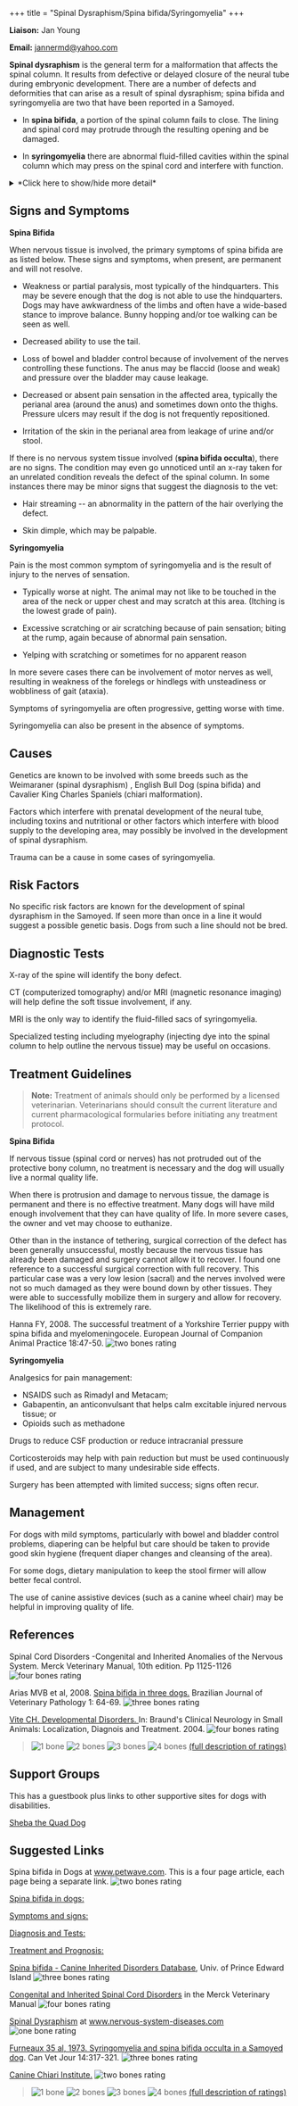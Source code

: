 +++
title = "Spinal Dysraphism/Spina bifida/Syringomyelia"
+++

**Liaison:** Jan Young

**Email:** <jannermd@yahoo.com>



**Spinal dysraphism** is the general term for a malformation that
affects the spinal column.  It  results from defective or delayed
closure of the neural tube during embryonic development. There are a
number of defects and deformities that can arise as a result of spinal
dysraphism;  spina bifida and syringomyelia are two that have been
reported in a Samoyed.

-   In **spina bifida**, a portion of the spinal column fails to close.
    The lining and spinal cord may protrude through the resulting
    opening and be damaged.

-   In **syringomyelia** there are abnormal fluid-filled cavities within
    the spinal column which may press on the spinal cord and interfere
    with function.



<details>
<summary>*Click here to show/hide more detail*</summary>
Spinal dysraphism is the general term for a congenital (existing at birth) malformation that affects the spinal column.  It  results from defective or delayed closure of the neural tube during embryonic development. There can be a single defect, or multiple defects in multiple locations along the spinal column. Defects include the following:

- **Spina bifida:**  A bony cleft (failure of closure) of the spinal column with protrusion of the meninges (lining of the spinal cord) or meninges and spinal cord tissue. The skin over the defect may be intact or open. Depending on the amount and location of the protruding tissue, there can be involvement of the motor and sensory system, including partial paralysis and loss of bowel and bladder control. The condition can vary wildly in severity, and the degree of impairment depends on the amount of involved nervous tissue. Typically it is nonprogressive (doesn't get worse with time).

- **Spina bifida occulta:** A bony cleft of the spinal column that does not involve protrusion of any tissue. There is no involvement of the nervous or motor system, but there may be abnormal patterns of hair in the area and in some instances there may be a pilonidal sinus, a dimple in the skin with an opening to the spinal cord. This can be a potential source of infection.

- **Syringomyelia:**  A condition where there are abnormal fluid-filled cavities within the spinal column which may interfere with the function of the nervous tissue of the spinal cord. It is often associated with a chiari malformation where the brain is displaced downward, forcing the cerebral spinal fluid (CSF) into the spinal cord and interfering with its flow.  Syringomyelia occurs primarily in the neck region because this is the area of the spinal cord closest to where the pressure is coming from.

- **Hemivertebra:**  A deformed vertebra which often leads to scoliosis (curvature of the spine)

- **Tethering of the cord:** A situation in which the spinal cord (nerve tissue) is bound to bony tissue.  As the dog grows, the cord is stretched and can be damaged. This can be surgically released to prevent further damage. Sometimes tethering is the only manifestation of spinal dysraphism.
</details>



Signs and Symptoms
------------------

**Spina Bifida**

When nervous tissue is involved, the primary symptoms of spina bifida
are as listed below. These signs and symptoms, when present, are
permanent and will not resolve.

-   Weakness or partial paralysis, most typically of the hindquarters.
    This may be severe enough that the dog is not able to use the
    hindquarters. Dogs may have awkwardness of the limbs and often have
    a wide-based stance to improve balance. Bunny hopping and/or toe
    walking can be seen as well.

-   Decreased ability to use the tail.

-   Loss of bowel and bladder control because of involvement of the
    nerves controlling these functions. The anus may be flaccid (loose
    and weak) and pressure over the bladder may cause leakage.

-   Decreased or absent pain sensation in the affected area, typically
    the perianal area (around the anus) and sometimes down onto the
    thighs. Pressure ulcers may result if the dog is not frequently
    repositioned.

-   Irritation of the skin in the perianal area from leakage of urine
    and/or stool.

If there is no nervous system tissue involved (**spina bifida
occulta**), there are no signs. The condition may even go unnoticed
until an x-ray taken for an unrelated condition reveals the defect of
the spinal column. In some instances there may be minor signs that
suggest the diagnosis to the vet:

-   Hair streaming -- an abnormality in the pattern of the hair
    overlying the defect.

-   Skin dimple, which may be palpable.

**Syringomyelia**

Pain is the most common symptom of syringomyelia and is the result of
injury to the nerves of sensation.

-   Typically worse at night. The animal may not like to be touched in
    the area of the neck or upper chest and may scratch at this area.
    (Itching is the lowest grade of pain).

-   Excessive scratching or air scratching because of  pain sensation;
    biting at the rump, again because of abnormal pain sensation.

-   Yelping with scratching or sometimes for no apparent reason

In more severe cases there can be involvement of motor nerves as well,
resulting in weakness of the forelegs or hindlegs with unsteadiness or
wobbliness of gait (ataxia).

Symptoms of syringomyelia are often progressive, getting worse with
time.

Syringomyelia can also  be present in the absence of symptoms.

Causes
------

Genetics are known to be involved with some breeds such as the
Weimaraner (spinal dysraphism) , English Bull Dog (spina bifida) and
Cavalier King Charles Spaniels (chiari malformation).

Factors which interfere with prenatal development of the neural tube,
including toxins and nutritional or other factors which interfere with
blood supply to the developing area, may possibly be involved in the
development of spinal dysraphism.

Trauma can be a cause in some cases of syringomyelia.

Risk Factors
------------

No specific risk factors are known for the development of spinal
dysraphism in the Samoyed.  If seen more than once in a line it would
suggest a possible genetic basis. Dogs from such a line should not be
bred.

Diagnostic Tests
----------------

X-ray of the spine will identify the bony defect.

CT (computerized tomography) and/or MRI (magnetic resonance imaging)
will help define the soft tissue involvement, if any.

MRI is the only way to identify the fluid-filled sacs of syringomyelia.

Specialized testing including myelography (injecting dye into the spinal
column to help outline the nervous tissue) may be useful on occasions.

Treatment Guidelines
--------------------

> **Note:** Treatment of animals should only be performed by a licensed
> veterinarian. Veterinarians should consult the current literature and
> current pharmacological formularies before initiating any treatment
> protocol.

**Spina Bifida**

If nervous tissue (spinal cord or nerves) has not protruded out of the
protective bony column, no treatment is necessary and the dog will
usually live a normal quality life.

When there is protrusion and damage to nervous tissue, the damage is
permanent and there is no effective treatment. Many dogs will have mild
enough involvement that they can have quality of life. In more severe
cases, the owner and vet may choose to euthanize.

Other than in the instance of tethering, surgical correction of the
defect has been generally unsuccessful, mostly because the nervous
tissue has already been damaged and surgery cannot allow it to recover.
I found one reference to a successful surgical correction with full
recovery. This particular case was a very low lesion (sacral) and the
nerves involved were not so much damaged as they were bound down by
other tissues. They were able to successfully mobilize them in surgery
and allow for recovery. The likelihood of this is extremely rare.

Hanna FY, 2008.  The successful treatment of a Yorkshire Terrier puppy
with spina bifida and myelomeningocele.  European Journal of Companion
Animal Practice 18:47-50.  ![two bones
rating](/img/2-bones.gif)

**Syringomyelia**

Analgesics for pain management:

-   NSAIDS such as Rimadyl and Metacam;
-   Gabapentin, an anticonvulsant that helps calm excitable injured
    nervous tissue; or
-   Opioids such as methadone

Drugs to reduce CSF production or reduce intracranial pressure

Corticosteroids may help with pain reduction but must be used
continuously if used, and are subject to many undesirable side effects.

Surgery has been attempted with limited success; signs often recur.

Management
----------

For dogs with mild symptoms, particularly with bowel and bladder control
problems, diapering can be helpful but care should be taken to provide
good skin hygiene (frequent diaper changes and cleansing of the area).

For some dogs, dietary manipulation to keep the stool firmer will allow
better fecal control.

The use of canine assistive devices (such as a canine wheel chair) may
be helpful in improving quality of life.

References
----------

Spinal Cord Disorders -Congenital and Inherited Anomalies of the Nervous
System.   Merck Veterinary Manual, 10th edition. Pp 1125-1126  ![four
bones
rating](/img/4-bones.gif)

Arias  MVB et al, 2008.  [Spina bifida in three
dogs.](http://bjvp.org.br/wp-content/uploads/2015/07/V.1-N.2-15-20881_2009_12_30_35_2.pdf)
Brazilian Journal of Veterinary Pathology 1: 64-69.  ![three bones
rating](/img/3-bones.gif)

[Vite CH.  Developmental
Disorders. ](http://www.ivis.org/advances/vite/braund16/ivis.pdf)
In:  Braund's Clinical Neurology in Small Animals:  Localization,
Diagnois and Treatment.  2004.   ![four bones
rating](/img/4-bones.gif)




> ![1 bone](/img/1-bone.gif)
> ![2 bones](/img/2-bones.gif)
> ![3 bones](/img/3-bones.gif)
> ![4 bones](/img/4-bones.gif)
> [(full description of ratings)](/diseases/ratings-what-do-they-mean)

Support Groups
--------------

This has a guestbook plus links to other supportive sites for dogs with
disabilities.

[Sheba the Quad
Dog](http://shebathequaddog.homestead.com/)

Suggested Links
---------------

Spina bifida in Dogs at www.petwave.com.  This is a four page article,
each page being a separate link. ![two bones
rating](/img/2-bones.gif)

[Spina bifida in
dogs:](http://www.petwave.com/Dogs/Dog-Health-Center/Reproductive-Disorders/Spina-Bifida.aspx)

[Symptoms and
signs:](http://www.petwave.com/Dogs/Dog-Health-Center/Reproductive-Disorders/Spina-Bifida/Symptoms.aspx)

[Diagnosis and
Tests:](http://www.petwave.com/Dogs/Dog-Health-Center/Reproductive-Disorders/Spina-Bifida/Diagnosis.aspx)

[Treatment and
Prognosis: ](http://www.petwave.com/Dogs/Dog-Health-Center/Reproductive-Disorders/Spina-Bifida/Treatment.aspx)

[Spina bifida  - Canine Inherited Disorders
Database](http://cidd.discoveryspace.ca/disorder/spina-bifida.html),
Univ. of Prince Edward Island ![three bones
rating](/img/3-bones.gif)

[Congenital and Inherited Spinal Cord
Disorders](http://www.merckvetmanual.com/mvm/nervous_system/congenital_and_inherited_anomalies_of_the_nervous_system/congenital_and_inherited_spinal_cord_disorders.html)
in the Merck Veterinary Manual  ![four bones
rating](/img/4-bones.gif)

[Spinal
Dysraphism](http://www.nervous-system-diseases.com/spinal-dysraphism.html)
at www.nervous-system-diseases.com  ![one bone
rating](/img/1-bone.gif)



[Furneaux 35 al, 1973.  Syringomyelia and spina bifida occulta in a
Samoyed
dog](http://www.ncbi.nlm.nih.gov/pmc/articles/PMC1696303/pdf/canvetj00433-0039.pdf).
Can Vet Jour 14:317-321.  ![three bones
rating](/img/3-bones.gif)



[Canine Chiari
Institute.](http://www.caninechiariinstitute.org/)
![two bones
rating](/img/2-bones.gif)





> ![1 bone](/img/1-bone.gif)
> ![2 bones](/img/2-bones.gif)
> ![3 bones](/img/3-bones.gif)
> ![4 bones](/img/4-bones.gif)
> [(full description of ratings)](/diseases/ratings-what-do-they-mean)


